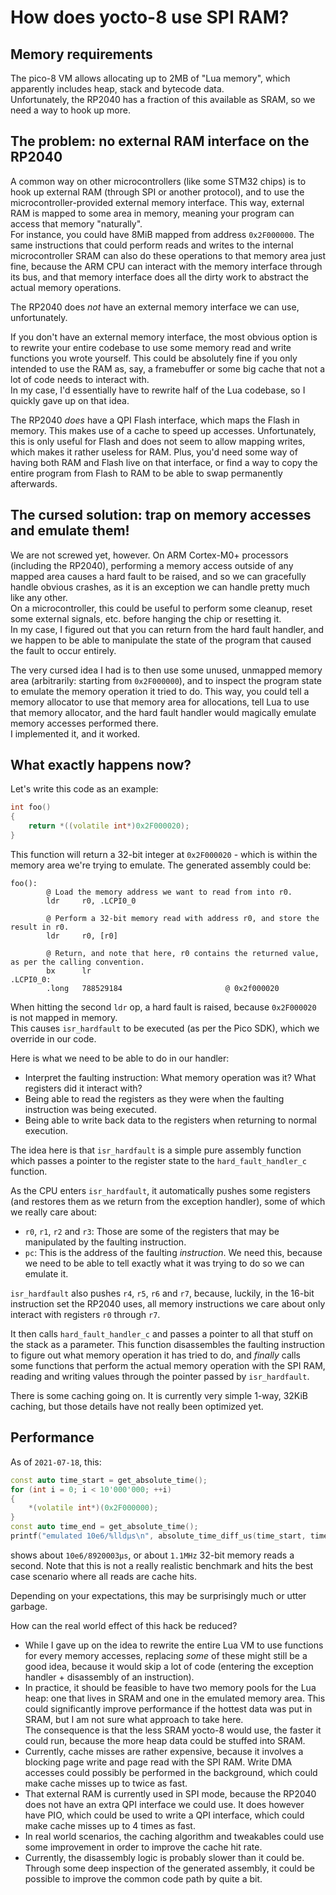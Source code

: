 # How does yocto-8 use SPI RAM?

## Memory requirements

The pico-8 VM allows allocating up to 2MB of "Lua memory", which apparently includes heap, stack and bytecode data.  
Unfortunately, the RP2040 has a fraction of this available as SRAM, so we need a way to hook up more.

## The problem: no external RAM interface on the RP2040

A common way on other microcontrollers (like some STM32 chips) is to hook up external RAM (through SPI or another protocol), and to use the microcontroller-provided external memory interface. This way, external RAM is mapped to some area in memory, meaning your program can access that memory "naturally".  
For instance, you could have 8MiB mapped from address `0x2F000000`. The same instructions that could perform reads and writes to the internal microcontroller SRAM can also do these operations to that memory area just fine, because the ARM CPU can interact with the memory interface through its bus, and that memory interface does all the dirty work to abstract the actual memory operations.

The RP2040 does *not* have an external memory interface we can use, unfortunately.

If you don't have an external memory interface, the most obvious option is to rewrite your entire codebase to use some memory read and write functions you wrote yourself. This could be absolutely fine if you only intended to use the RAM as, say, a framebuffer or some big cache that not a lot of code needs to interact with.  
In my case, I'd essentially have to rewrite half of the Lua codebase, so I quickly gave up on that idea.

The RP2040 *does* have a QPI Flash interface, which maps the Flash in memory. This makes use of a cache to speed up accesses. Unfortunately, this is only useful for Flash and does not seem to allow mapping writes, which makes it rather useless for RAM. Plus, you'd need some way of having both RAM and Flash live on that interface, or find a way to copy the entire program from Flash to RAM to be able to swap permanently afterwards.

## The cursed solution: trap on memory accesses and emulate them!

We are not screwed yet, however. On ARM Cortex-M0+ processors (including the RP2040), performing a memory access outside of any mapped area causes a hard fault to be raised, and so we can gracefully handle obvious crashes, as it is an exception we can handle pretty much like any other.  
On a microcontroller, this could be useful to perform some cleanup, reset some external signals, etc. before hanging the chip or resetting it.  
In my case, I figured out that you can return from the hard fault handler, and we happen to be able to manipulate the state of the program that caused the fault to occur entirely.

The very cursed idea I had is to then use some unused, unmapped memory area (arbitrarily: starting from `0x2F000000`), and to inspect the program state to emulate the memory operation it tried to do. This way, you could tell a memory allocator to use that memory area for allocations, tell Lua to use that memory allocator, and the hard fault handler would magically emulate memory accesses performed there.  
I implemented it, and it worked.

## What exactly happens now?

Let's write this code as an example:

```cpp
int foo()
{
    return *((volatile int*)0x2F000020);
}
```

This function will return a 32-bit integer at `0x2F000020` - which is within the memory area we're trying to emulate. The generated assembly could be:

```arm
foo():
        @ Load the memory address we want to read from into r0.
        ldr     r0, .LCPI0_0

        @ Perform a 32-bit memory read with address r0, and store the result in r0.
        ldr     r0, [r0]

        @ Return, and note that here, r0 contains the returned value, as per the calling convention.
        bx      lr
.LCPI0_0:
        .long   788529184                       @ 0x2f000020
```

When hitting the second `ldr` op, a hard fault is raised, because `0x2F000020` is not mapped in memory.  
This causes `isr_hardfault` to be executed (as per the Pico SDK), which we override in our code.

Here is what we need to be able to do in our handler:
- Interpret the faulting instruction: What memory operation was it? What registers did it interact with?
- Being able to read the registers as they were when the faulting instruction was being executed.
- Being able to write back data to the registers when returning to normal execution.

The idea here is that `isr_hardfault` is a simple pure assembly function which passes a pointer to the register state to the `hard_fault_handler_c` function.

As the CPU enters `isr_hardfault`, it automatically pushes some registers (and restores them as we return from the exception handler), some of which we really care about:
- `r0`, `r1`, `r2` and `r3`: Those are some of the registers that may be manipulated by the faulting instruction.
- `pc`: This is the address of the faulting *instruction*. We need this, because we need to be able to tell exactly what it was trying to do so we can emulate it.

`isr_hardfault` also pushes `r4`, `r5`, `r6` and `r7`, because, luckily, in the 16-bit instruction set the RP2040 uses, all memory instructions we care about only interact with registers `r0` through `r7`.

It then calls `hard_fault_handler_c` and passes a pointer to all that stuff on the stack as a parameter. This function disassembles the faulting instruction to figure out what memory operation it has tried to do, and *finally* calls some functions that perform the actual memory operation with the SPI RAM, reading and writing values through the pointer passed by `isr_hardfault`.

There is some caching going on. It is currently very simple 1-way, 32KiB caching, but those details have not really been optimized yet.

## Performance

As of `2021-07-18`, this:

```cpp
const auto time_start = get_absolute_time();
for (int i = 0; i < 10'000'000; ++i)
{
    *(volatile int*)(0x2F000000);
}
const auto time_end = get_absolute_time();
printf("emulated 10e6/%lldµs\n", absolute_time_diff_us(time_start, time_end));
```

shows about `10e6/8920003µs`, or about `1.1MHz` 32-bit memory reads a second. Note that this is not a really realistic benchmark and hits the best case scenario where all reads are cache hits.

Depending on your expectations, this may be surprisingly much or utter garbage.

How can the real world effect of this hack be reduced?

- While I gave up on the idea to rewrite the entire Lua VM to use functions for every memory accesses, replacing *some* of these might still be a good idea, because it would skip a lot of code (entering the exception handler + disassembly of an instruction).
- In practice, it should be feasible to have two memory pools for the Lua heap: one that lives in SRAM and one in the emulated memory area. This could significantly improve performance if the hottest data was put in SRAM, but I am not sure what approach to take here.  
The consequence is that the less SRAM yocto-8 would use, the faster it could run, because the more heap data could be stuffed into SRAM.
- Currently, cache misses are rather expensive, because it involves a blocking page write and page read with the SPI RAM. Write DMA accesses could possibly be performed in the background, which could make cache misses up to twice as fast.
- That external RAM is currently used in SPI mode, because the RP2040 does not have an extra QPI interface we could use. It does however have PIO, which could be used to write a QPI interface, which could make cache misses up to 4 times as fast.
- In real world scenarios, the caching algorithm and tweakables could use some improvement in order to improve the cache hit rate.
- Currently, the disassembly logic is probably slower than it could be. Through some deep inspection of the generated assembly, it could be possible to improve the common code path by quite a bit.